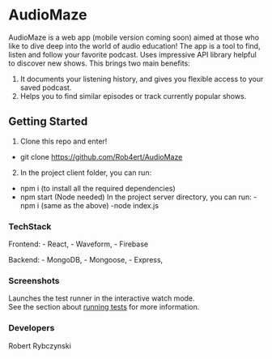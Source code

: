 # AudioMaze

AudioMaze is a web app (mobile version coming soon) aimed at those who like to dive deep into the world of audio education! The app is a tool to find, listen and follow your favorite podcast. Uses impressive API library helpful to discover new shows. This brings two main benefits:

1. It documents your listening history, and gives you flexible access to your saved podcast.
2. Helps you to find similar episodes or track currently popular shows.

## Getting Started

1. Clone this repo and enter! 
  - git clone https://github.com/Rob4ert/AudioMaze

2. In the project client folder, you can run:
  - npm i (to install all the required dependencies)
  - npm start (Node needed)
 In the project server directory, you can run:
  -npm i (same as the above)
  -node index.js
  

### TechStack
  
  Frontend:
    - React,
    - Waveform,
    - Firebase
   
  Backend: 
    - MongoDB,
    - Mongoose,
    - Express,
      


### Screenshots

Launches the test runner in the interactive watch mode.\
See the section about [running tests](https://facebook.github.io/create-react-app/docs/running-tests) for more information.

### Developers

  Robert Rybczynski
